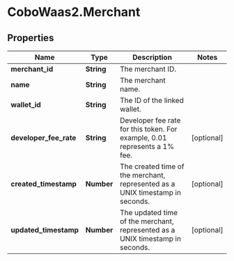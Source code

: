 # CoboWaas2.Merchant

## Properties

Name | Type | Description | Notes
------------ | ------------- | ------------- | -------------
**merchant_id** | **String** | The merchant ID. | 
**name** | **String** | The merchant name. | 
**wallet_id** | **String** | The ID of the linked wallet. | 
**developer_fee_rate** | **String** | Developer fee rate for this token. For example, 0.01 represents a 1% fee.  | [optional] 
**created_timestamp** | **Number** | The created time of the merchant, represented as a UNIX timestamp in seconds. | [optional] 
**updated_timestamp** | **Number** | The updated time of the merchant, represented as a UNIX timestamp in seconds. | [optional] 


